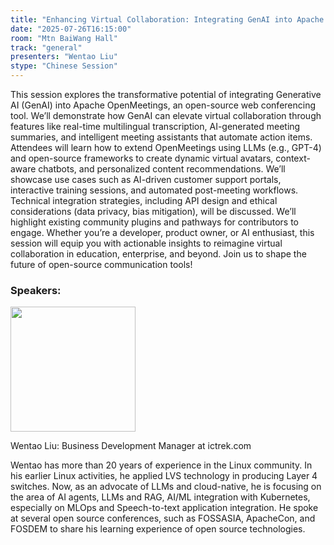 ```yaml
---
title: "Enhancing Virtual Collaboration: Integrating GenAI into Apache OpenMeetings"
date: "2025-07-26T16:15:00"
room: "Mtn BaiWang Hall"
track: "general"
presenters: "Wentao Liu"
stype: "Chinese Session"
---
```


This session explores the transformative potential of integrating Generative AI (GenAI) into Apache OpenMeetings, an open-source web conferencing tool. We’ll demonstrate how GenAI can elevate virtual collaboration through features like real-time multilingual transcription, AI-generated meeting summaries, and intelligent meeting assistants that automate action items. Attendees will learn how to extend OpenMeetings using LLMs (e.g., GPT-4) and open-source frameworks to create dynamic virtual avatars, context-aware chatbots, and personalized content recommendations. We’ll showcase use cases such as AI-driven customer support portals, interactive training sessions, and automated post-meeting workflows. Technical integration strategies, including API design and ethical considerations (data privacy, bias mitigation), will be discussed. We’ll highlight existing community plugins and pathways for contributors to engage. Whether you’re a developer, product owner, or AI enthusiast, this session will equip you with actionable insights to reimagine virtual collaboration in education, enterprise, and beyond. Join us to shape the future of open-source communication tools!

### Speakers:


<img src="https://sessionize.com/image/ead4-400o400o1-MxgoGiatXrXoHtbuJ6EW4d.jpg" width="200" /><br/>

Wentao Liu: Business Development Manager at ictrek.com 

Wentao has more than 20 years of experience in the Linux community. In his earlier Linux activities, he applied LVS technology in producing Layer 4 switches. Now, as an advocate of LLMs and cloud-native, he is focusing on the area of AI agents, LLMs and RAG, AI/ML integration with Kubernetes, especially on MLOps and Speech-to-text application integration. He spoke at several open source conferences, such as FOSSASIA, ApacheCon, and FOSDEM to share his learning experience of open source technologies.